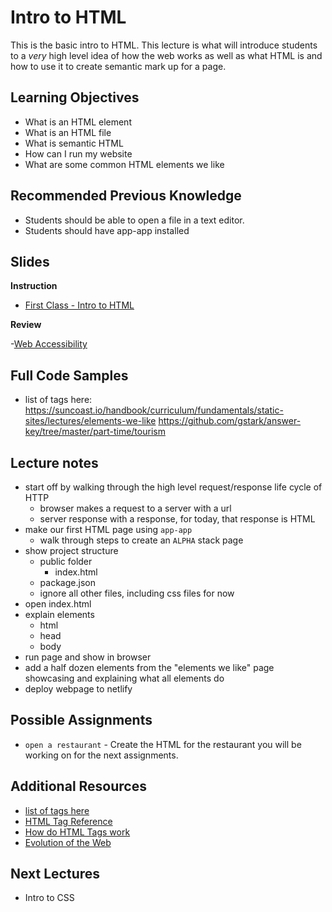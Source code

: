 # Intro to HTML

This is the basic intro to HTML. This lecture is what will introduce students to a _very_ high level idea of how the web works as well as what HTML is and how to use it to create semantic mark up for a page.

## Learning Objectives

- What is an HTML element
- What is an HTML file
- What is semantic HTML
- How can I run my website
- What are some common HTML elements we like

## Recommended Previous Knowledge

- Students should be able to open a file in a text editor.
- Students should have app-app installed

## Slides

**Instruction**

- [First Class - Intro to HTML](https://slides.com/lizthrilla/test-drive-first-class)

**Review**

-[Web Accessibility](https://docs.google.com/presentation/d/1ZJEWYq5LRiO7Ts7CzKzperGndqZS3IqlaNnfmbYsHEs/edit?usp=sharing)

## Full Code Samples

- list of tags here: https://suncoast.io/handbook/curriculum/fundamentals/static-sites/lectures/elements-we-like
  https://github.com/gstark/answer-key/tree/master/part-time/tourism

## Lecture notes

- start off by walking through the high level request/response life cycle of HTTP
  - browser makes a request to a server with a url
  - server response with a response, for today, that response is HTML
- make our first HTML page using `app-app`
  - walk through steps to create an `ALPHA` stack page
- show project structure
  - public folder
    - index.html
  - package.json
  - ignore all other files, including css files for now
- open index.html
- explain elements
  - html
  - head
  - body
- run page and show in browser
- add a half dozen elements from the "elements we like" page showcasing and explaining what all elements do
- deploy webpage to netlify

## Possible Assignments

- `open a restaurant` - Create the HTML for the restaurant you will be working on for the next assignments.

## Additional Resources

- [list of tags here](https://suncoast.io/handbook/curriculum/fundamentals/static-sites/lectures/elements-we-like)
- [HTML Tag Reference](https://developer.mozilla.org/en-US/docs/Web/HTML/Element)
- [How do HTML Tags work](https://developer.mozilla.org/en-US/Learn/HTML/HTML_tags)
- [Evolution of the Web](http://www.evolutionoftheweb.com)

## Next Lectures

- Intro to CSS
